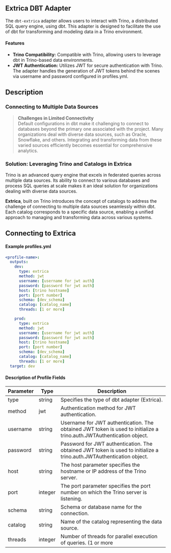
## <b>Extrica DBT Adapter </b>
The ```dbt-extrica``` adapter allows users to interact with Trino, a distributed SQL query engine, using dbt. 
This adapter is designed to facilitate the use of dbt for transforming and modeling data in a Trino environment.
#### Features
- **Trino Compatibility:** Compatible with Trino, allowing users to leverage dbt in Trino-based data environments.
- **JWT Authentication:** Utilizes JWT for secure authentication with Trino. The adapter handles the generation of JWT tokens behind the scenes via username and password configured in profiles.yml.

## Description 

### Connecting to Multiple Data Sources
> <b> Challenges in Limited Connectivity </b> <br>
> Default configurations in dbt make it challenging to connect to databases beyond the primary one associated with the project.
> Many organizations deal with diverse data sources, such as Oracle, Snowflake, and others.
> Integrating and transforming data from these varied sources efficiently becomes essential for comprehensive analytics.

### Solution: Leveraging Trino and Catalogs in Extrica
Trino is an advanced query engine that excels in federated queries across multiple data sources. 
Its ability to connect to various databases and process SQL queries at scale makes it an ideal solution for organizations dealing with diverse data sources.

<b>Extrica</b>, built on Trino introduces the concept of catalogs to address the challenge of connecting to multiple data sources seamlessly within dbt.
Each catalog corresponds to a specific data source, enabling a unified approach to managing and transforming data across various systems.

## Connecting to Extrica

#### Example profiles.yml 

<File name='~/.dbt/profiles.yml'>

```yaml
<profile-name>:
  outputs:
    dev:
      type: extrica
      method: jwt 
      username: [username for jwt auth]
      password: [password for jwt auth]  
      host: [trino hostname]
      port: [port number]
      schema: [dev_schema]
      catalog: [catalog_name]
      threads: [1 or more]

    prod:
      type: extrica
      method: jwt 
      username: [username for jwt auth]
      password: [password for jwt auth]  
      host: [trino hostname]
      port: [port number]
      schema: [dev_schema]
      catalog: [catalog_name]
      threads: [1 or more]
  target: dev

```
</File>

#### Description of Profile Fields

| Parameter  | Type     | Description                              |
|------------|----------|------------------------------------------|
| type       | string  | Specifies the type of dbt adapter (Extrica). |
| method     | jwt      | Authentication method for JWT authentication. |
| username   | string   | Username for JWT authentication. The obtained JWT token is used to initialize a trino.auth.JWTAuthentication object.      |
| password   | string   | Password for JWT authentication. The obtained JWT token is used to initialize a trino.auth.JWTAuthentication object.      |
| host       | string   | The host parameter specifies the hostname or IP address of the Trino server.           |
| port       | integer  | The port parameter specifies the port number on which the Trino server is listening.        |
| schema     | string   | Schema or database name for the connection. |
| catalog    | string   | Name of the catalog representing the data source. |
| threads    | integer  | Number of threads for parallel execution of queries. (1 or more |

